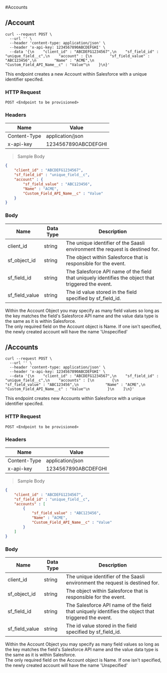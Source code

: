 #Accounts

## /Account

```shell
curl --request POST \
  --url '' \
  --header 'content-type: application/json' \
  --header 'x-api-key: 1234567890ABCDEFGHI' \
  --data '{\n    "client_id" : "ABCDEFG1234567",\n    "sf_field_id" : "unique_field__c",\n    "account" : {\n        "sf_field_value" : "ABC123456",\n        "Name" : "ACME",\n        "Custom_Field_API_Name__c" : "Value"\n    }\n}'
```

This endpoint creates a new Account within Salesforce with a unique identifier specifed.

### HTTP Request

`POST <Endpoint to be provisioned>`

### Headers

Name | Value
--------- | ------- 
Content-Type | application/json
x-api-key |  1234567890ABCDEFGHI

> Sample Body

```json
{
    "client_id" : "ABCDEFG1234567",
    "sf_field_id" : "unique_field__c",
    "account" : {
        "sf_field_value" : "ABC123456",
        "Name" : "ACME",
        "Custom_Field_API_Name__c" : "Value"
    }
}
```


### Body

Name | Data Type | Description
--------- | --------- | -----------
client_id | string | The unique identifier of the Saasli environment the request is destined for.
sf_object_id | string | The object within Salesforce that is responsible for the event.
sf_field_id | string | The Salesforce API name of the field that uniquely identifies the object that triggered the event.
sf_field_value | string | The id value stored in the field specified by sf_field_id.

<aside class="notice">
Within the Account Object you may specify as many field values so long as the key matches the field's Salesforce API name and the value data type is the same as it is within Salesforce.
</aside>
<aside class="notice">
The only required field on the Account object is Name. If one isn't specified, the newly created account will have the name 'Unspecified'
</aside>



## /Accounts

```shell
curl --request POST \
  --url '' \
  --header 'content-type: application/json' \
  --header 'x-api-key: 1234567890ABCDEFGHI' \
  --data '{\n    "client_id" : "ABCDEFG1234567",\n    "sf_field_id" : "unique_field__c",\n    "accounts" : [\n        {\n            "sf_field_value" : "ABC123456",\n            "Name" : "ACME",\n            "Custom_Field_API_Name__c" : "Value"\n        }\n    ]\n}'
```

This endpoint creates new Accounts within Salesforce with a unique identifier specifed.

### HTTP Request

`POST <Endpoint to be provisioned>`

### Headers

Name | Value
--------- | ------- 
Content-Type | application/json
x-api-key |  1234567890ABCDEFGHI

> Sample Body

```json
{
    "client_id" : "ABCDEFG1234567",
    "sf_field_id" : "unique_field__c",
    "accounts" : [
        {
            "sf_field_value" : "ABC123456",
            "Name" : "ACME",
            "Custom_Field_API_Name__c" : "Value"
        }
    ]
}
```

### Body

Name | Data Type | Description
--------- | --------- | -----------
client_id | string | The unique identifier of the Saasli environment the request is destined for.
sf_object_id | string | The object within Salesforce that is responsible for the event.
sf_field_id | string | The Salesforce API name of the field that uniquely identifies the object that triggered the event.
sf_field_value | string | The id value stored in the field specified by sf_field_id.

<aside class="warning">
Within the Account Object you may specify as many field values so long as the key matches the field's Salesforce API name and the value data type is the same as it is within Salesforce.
</aside>
<aside class="warning">
The only required field on the Account object is Name. If one isn't specified, the newly created account will have the name 'Unspecified'
</aside>